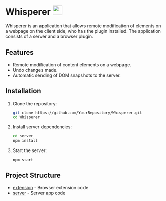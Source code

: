 <h1 text-align="center">Whisperer <img src="https://github.com/erpixxx/Whisperer/blob/main/server/public/img/shhh-emoji.png?raw=true" width="30"></h1>

Whisperer is an application that allows remote modification of elements on a webpage on the client side, who has the plugin installed. The application consists of a server and a browser plugin.

## Features

- Remote modification of content elements on a webpage.
- Undo changes made.
- Automatic sending of DOM snapshots to the server.

## Installation

1. Clone the repository:
    ```sh
    git clone https://github.com/YourRepository/Whisperer.git
    cd Whisperer
    ```

2. Install server dependencies:
    ```sh
    cd server
    npm install
    ```

3. Start the server:
    ```sh
    npm start
    ```

## Project Structure

- [extension](https://github.com/erpixxx/Whisperer/tree/main/extension) - Browser extension code
- [server](https://github.com/erpixxx/Whisperer/tree/main/server) - Server app code
